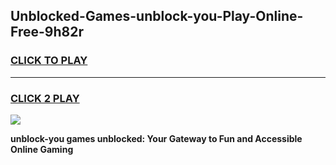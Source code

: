
## Unblocked-Games-unblock-you-Play-Online-Free-9h82r
<h3>
<a href="https://premium76.site?title=unblock-you&ref=26A">CLICK TO PLAY</a></h3>
<hr>

<h3>
<a href="https://premium76.site?title=unblock-you&ref=26A">CLICK 2 PLAY</a>
  
</h3>

<a href="https://premium76.site?title=unblock-you&ref=26A"><img src="https://clearcache.store/games.png"></a>


**unblock-you games unblocked: Your Gateway to Fun and Accessible Online Gaming**
